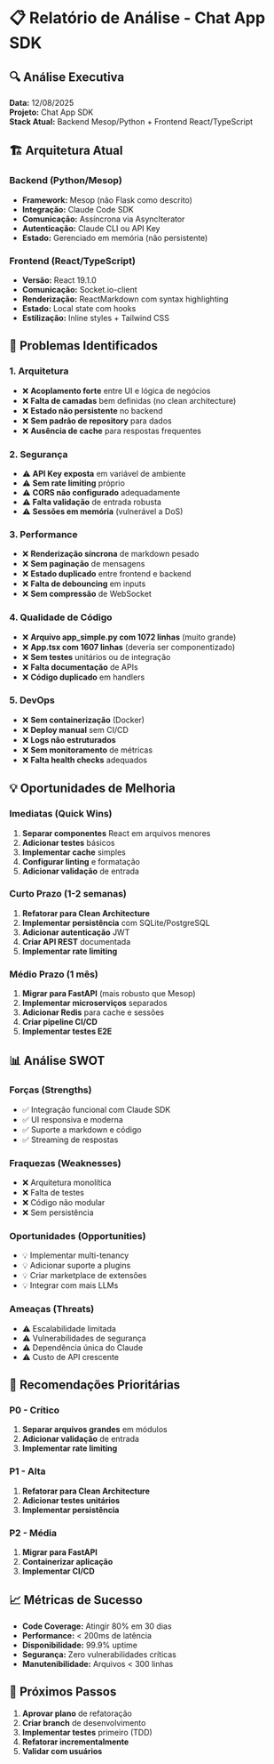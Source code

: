 # 📋 Relatório de Análise - Chat App SDK

## 🔍 Análise Executiva

**Data:** 12/08/2025  
**Projeto:** Chat App SDK  
**Stack Atual:** Backend Mesop/Python + Frontend React/TypeScript  

## 🏗️ Arquitetura Atual

### Backend (Python/Mesop)
- **Framework:** Mesop (não Flask como descrito)
- **Integração:** Claude Code SDK
- **Comunicação:** Assíncrona via AsyncIterator
- **Autenticação:** Claude CLI ou API Key
- **Estado:** Gerenciado em memória (não persistente)

### Frontend (React/TypeScript)
- **Versão:** React 19.1.0
- **Comunicação:** Socket.io-client
- **Renderização:** ReactMarkdown com syntax highlighting
- **Estado:** Local state com hooks
- **Estilização:** Inline styles + Tailwind CSS

## 🚨 Problemas Identificados

### 1. Arquitetura
- ❌ **Acoplamento forte** entre UI e lógica de negócios
- ❌ **Falta de camadas** bem definidas (no clean architecture)
- ❌ **Estado não persistente** no backend
- ❌ **Sem padrão de repository** para dados
- ❌ **Ausência de cache** para respostas frequentes

### 2. Segurança
- ⚠️ **API Key exposta** em variável de ambiente
- ⚠️ **Sem rate limiting** próprio
- ⚠️ **CORS não configurado** adequadamente
- ⚠️ **Falta validação** de entrada robusta
- ⚠️ **Sessões em memória** (vulnerável a DoS)

### 3. Performance
- ❌ **Renderização síncrona** de markdown pesado
- ❌ **Sem paginação** de mensagens
- ❌ **Estado duplicado** entre frontend e backend
- ❌ **Falta de debouncing** em inputs
- ❌ **Sem compressão** de WebSocket

### 4. Qualidade de Código
- ❌ **Arquivo app_simple.py com 1072 linhas** (muito grande)
- ❌ **App.tsx com 1607 linhas** (deveria ser componentizado)
- ❌ **Sem testes** unitários ou de integração
- ❌ **Falta documentação** de APIs
- ❌ **Código duplicado** em handlers

### 5. DevOps
- ❌ **Sem containerização** (Docker)
- ❌ **Deploy manual** sem CI/CD
- ❌ **Logs não estruturados**
- ❌ **Sem monitoramento** de métricas
- ❌ **Falta health checks** adequados

## 💡 Oportunidades de Melhoria

### Imediatas (Quick Wins)
1. **Separar componentes** React em arquivos menores
2. **Adicionar testes** básicos
3. **Implementar cache** simples
4. **Configurar linting** e formatação
5. **Adicionar validação** de entrada

### Curto Prazo (1-2 semanas)
1. **Refatorar para Clean Architecture**
2. **Implementar persistência** com SQLite/PostgreSQL
3. **Adicionar autenticação** JWT
4. **Criar API REST** documentada
5. **Implementar rate limiting**

### Médio Prazo (1 mês)
1. **Migrar para FastAPI** (mais robusto que Mesop)
2. **Implementar microserviços** separados
3. **Adicionar Redis** para cache e sessões
4. **Criar pipeline CI/CD**
5. **Implementar testes E2E**

## 📊 Análise SWOT

### Forças (Strengths)
- ✅ Integração funcional com Claude SDK
- ✅ UI responsiva e moderna
- ✅ Suporte a markdown e código
- ✅ Streaming de respostas

### Fraquezas (Weaknesses)
- ❌ Arquitetura monolítica
- ❌ Falta de testes
- ❌ Código não modular
- ❌ Sem persistência

### Oportunidades (Opportunities)
- 💡 Implementar multi-tenancy
- 💡 Adicionar suporte a plugins
- 💡 Criar marketplace de extensões
- 💡 Integrar com mais LLMs

### Ameaças (Threats)
- ⚠️ Escalabilidade limitada
- ⚠️ Vulnerabilidades de segurança
- ⚠️ Dependência única do Claude
- ⚠️ Custo de API crescente

## 🎯 Recomendações Prioritárias

### P0 - Crítico
1. **Separar arquivos grandes** em módulos
2. **Adicionar validação** de entrada
3. **Implementar rate limiting**

### P1 - Alta
1. **Refatorar para Clean Architecture**
2. **Adicionar testes unitários**
3. **Implementar persistência**

### P2 - Média
1. **Migrar para FastAPI**
2. **Containerizar aplicação**
3. **Implementar CI/CD**

## 📈 Métricas de Sucesso

- **Code Coverage:** Atingir 80% em 30 dias
- **Performance:** < 200ms de latência
- **Disponibilidade:** 99.9% uptime
- **Segurança:** Zero vulnerabilidades críticas
- **Manutenibilidade:** Arquivos < 300 linhas

## 🔄 Próximos Passos

1. **Aprovar plano** de refatoração
2. **Criar branch** de desenvolvimento
3. **Implementar testes** primeiro (TDD)
4. **Refatorar incrementalmente**
5. **Validar com usuários**